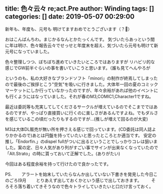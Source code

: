 title: 色々云々 re;act.Pre
author: Winding
tags: []
categories: []
date: 2019-05-07 00:29:00
---
新年も、年度も、元号も 明けてますおめでとうございます（？🤔）

おはこんばんちわ。まじかるなんとかたっくんです。
気づいたらあっという間に年は明け、色々報告云々でせっせと年度末を超え、気づいたら元号も明けて新元号になっていました。
<!--more-->

色々整理しつつ、ぼちぼち進めていきたいところではありますが
リハビリ的な感じでGW前半ぐらいの事を書いていこうと思います。（誰も見てへんやろが

というのも、私の大好きなブランドソフト「minori」の制作が終焉してしまったので最後のご挨拶とこう"空気"を吸いに行きました。大体年一回の夏のコミックマーケットにしか行っていなかったのですが、年々余裕があれば他のイベントにも行くようにはなっていました。それが春のM3,COMIC1,Character1ですね。

最近は委託等も充実してしてくださるサークルが増えているのでそこまでではあるのですが、やっぱり直接買いに行くのに楽しさがあるんですよね。でもダルさを感じているこの頃だったりもするのですが...(推しが増えて回るのが大変)

M3は大体DL販売が無い所を押さえる感じで回っています。(CD委託は同人誌よりかかるので)あとは円盤を持っていたいと思ったところとか適当です。
安定の推し「Endorfin.」のdispel fullがついに出るということでしっかりコレは狙いました。案の定、日々人気があり列がすごい事でサインが出来なくなっていたので「Alt.Strato」の時に貰っておいて正解でした。(ありがたい)

今回はある程度余裕を持って行けたので良かったです。

PS.
　　アラートを始末していたらなんか出していない下書きを発見した今日このごろ(9月
　　とりあえず出しておくかという感じで出しておきます。
　　そろそろ落ち着いてきそうなので色々トライしていきたいと口だけ言っておく。